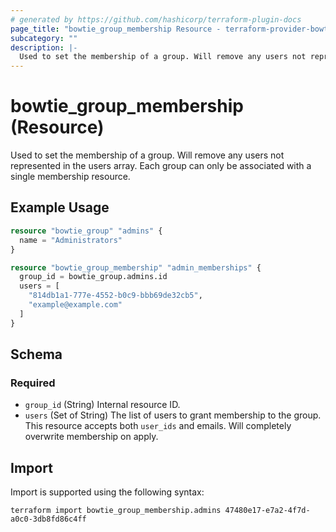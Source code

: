 ```yaml
---
# generated by https://github.com/hashicorp/terraform-plugin-docs
page_title: "bowtie_group_membership Resource - terraform-provider-bowtie"
subcategory: ""
description: |-
  Used to set the membership of a group. Will remove any users not represented in the users array. Each group can only be associated with a single membership resource.
---
```


# bowtie_group_membership (Resource)

Used to set the membership of a group. Will remove any users not represented in the users array. Each group can only be associated with a single membership resource.

## Example Usage

```terraform
resource "bowtie_group" "admins" {
  name = "Administrators"
}

resource "bowtie_group_membership" "admin_memberships" {
  group_id = bowtie_group.admins.id
  users = [
    "814db1a1-777e-4552-b0c9-bbb69de32cb5",
    "example@example.com"
  ]
}
```

<!-- schema generated by tfplugindocs -->
## Schema

### Required

- `group_id` (String) Internal resource ID.
- `users` (Set of String) The list of users to grant membership to the group. This resource accepts both `user_ids` and emails. Will completely overwrite membership on apply.

## Import

Import is supported using the following syntax:

```shell
terraform import bowtie_group_membership.admins 47480e17-e7a2-4f7d-a0c0-3db8fd86c4ff
```
